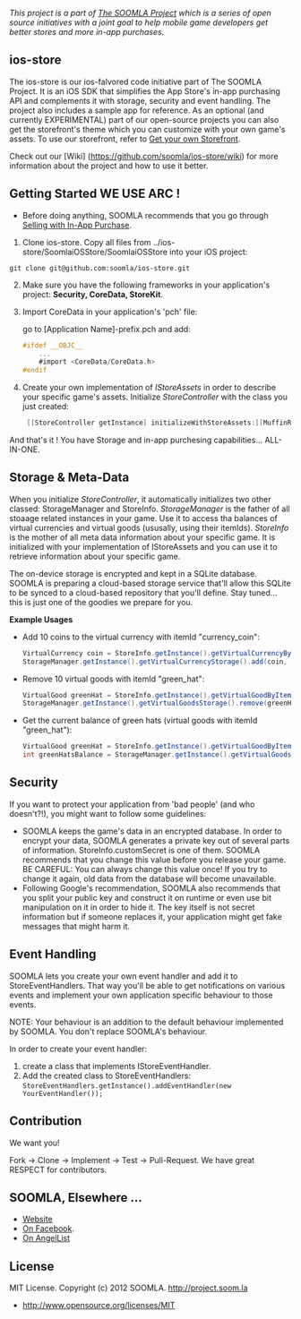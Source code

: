 *This project is a part of [The SOOMLA Project](http://project.soom.la) which is a series of open source initiatives with a joint goal to help mobile game developers get better stores and more in-app purchases.*

ios-store
---
The ios-store is our ios-falvored code initiative part of The SOOMLA Project. It is an iOS SDK that simplifies the App Store's in-app purchasing API and complements it with storage, security and event handling. The project also includes a sample app for reference. As an optional (and currently EXPERIMENTAL) part of our open-source projects you can also get the storefront's theme which you can customize with your own game's assets. To use our storefront, refer to [Get your own Storefront](https://github.com/soomla/android-store/wiki/Get-your-own-Storefront-%5BEXPERIMENTAL%5D).


Check out our [Wiki] (https://github.com/soomla/ios-store/wiki) for more information about the project and how to use it better.

Getting Started    **WE USE ARC !**
---
* Before doing anything, SOOMLA recommends that you go through [Selling with In-App Purchase](https://developer.apple.com/appstore/in-app-purchase/index.html).

1. Clone ios-store. Copy all files from ../ios-store/SoomlaiOSStore/SoomlaiOSStore into your iOS project:

 `git clone git@github.com:soomla/ios-store.git`

2. Make sure you have the following frameworks in your application's project: **Security, CoreData, StoreKit**.

3. Import CoreData in your application's 'pch' file:

	go to [Application Name]-prefix.pch and add:

    ```objective-c
    #ifdef __OBJC__
    	...
    	#import <CoreData/CoreData.h>
    #endif
    ```
        
4. Create your own implementation of _IStoreAssets_ in order to describe your specific game's assets. Initialize _StoreController_ with the class you just created:

      ```objective-c
       [[StoreController getInstance] initializeWithStoreAssets:[[MuffinRushAssets alloc] init]];
      ```

And that's it ! You have Storage and in-app purchesing capabilities... ALL-IN-ONE.

Storage & Meta-Data
---

When you initialize _StoreController_, it automatically initializes two other classed: StorageManager and StoreInfo. _StorageManager_ is the father of all stoaage related instances in your game. Use it to access tha balances of virtual currencies and virtual goods (ususally, using their itemIds). _StoreInfo_ is the mother of all meta data information about your specific game. It is initialized with your implementation of IStoreAssets and you can use it to retrieve information about your specific game.

The on-device storage is encrypted and kept in a SQLite database. SOOMLA is preparing a cloud-based storage service that'll allow this SQLite to be synced to a cloud-based repository that you'll define. Stay tuned... this is just one of the goodies we prepare for you.

**Example Usages**

* Add 10 coins to the virtual currency with itemId "currency_coin":

    ```Java
    VirtualCurrency coin = StoreInfo.getInstance().getVirtualCurrencyByItemId("currency_coin");
    StorageManager.getInstance().getVirtualCurrencyStorage().add(coin, 10);
    ```
    
* Remove 10 virtual goods with itemId "green_hat":

    ```Java
    VirtualGood greenHat = StoreInfo.getInstance().getVirtualGoodByItemId("green_hat");
    StorageManager.getInstance().getVirtualGoodsStorage().remove(greenHat, 10);
    ```
    
* Get the current balance of green hats (virtual goods with itemId "green_hat"):

    ```Java
    VirtualGood greenHat = StoreInfo.getInstance().getVirtualGoodByItemId("green_hat");
    int greenHatsBalance = StorageManager.getInstance().getVirtualGoodsStorage().getBalance(greenHat);
    ```
    
Security
---

If you want to protect your application from 'bad people' (and who doesn't?!), you might want to follow some guidelines:

+ SOOMLA keeps the game's data in an encrypted database. In order to encrypt your data, SOOMLA generates a private key out of several parts of information. StoreInfo.customSecret is one of them. SOOMLA recommends that you change this value before you release your game. BE CAREFUL: You can always change this value once! If you try to change it again, old data from the database will become unavailable.
+ Following Google's recommendation, SOOMLA also recommends that you split your public key and construct it on runtime or even use bit manipulation on it in order to hide it. The key itself is not secret information but if someone replaces it, your application might get fake messages that might harm it.

Event Handling
---

SOOMLA lets you create your own event handler and add it to StoreEventHandlers. That way you'll be able to get notifications on various events and implement your own application specific behaviour to those events.

NOTE: Your behaviour is an addition to the default behaviour implemented by SOOMLA. You don't replace SOOMLA's behaviour.

In order to create your event handler:

1. create a class that implements IStoreEventHandler.
2. Add the created class to StoreEventHandlers:
 `StoreEventHandlers.getInstance().addEventHandler(new YourEventHandler());`

Contribution
---

We want you!

Fork -> Clone -> Implement -> Test -> Pull-Request. We have great RESPECT for contributors.

SOOMLA, Elsewhere ...
---

+ [Website](http://project.soom.la/)
+ [On Facebook](https://www.facebook.com/pages/The-SOOMLA-Project/389643294427376).
+ [On AngelList](https://angel.co/the-soomla-project)

License
---
MIT License. Copyright (c) 2012 SOOMLA. http://project.soom.la
+ http://www.opensource.org/licenses/MIT

